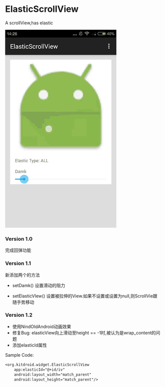 # ElasticScrollView
A scrollView,has elastic

![Sample image](./image/elastic_sample.gif)

### Version 1.0
完成回弹功能

### Version 1.1
新添加两个的方法

* setDamk()
设置滑动的阻力

* setElasticVIew()
设置被拉伸的View.如果不设置或设置为null,则ScrollVie跟随手势移动

### Version 1.2

* 使用NindOldAndroid动画效果
* 修复Bug: elasticView向上滑动至height == -1时,被认为是wrap_content的问题
* 添加elasticId属性

Sample Code:

    <org.kitdroid.widget.ElasticScrollView
        app:elasticId="@+id/iv"
        android:layout_width="match_parent"
        android:layout_height="match_parent"/>